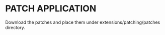 # PATCH APPLICATION

Download the patches and place them under extensions/patching/patches directory.